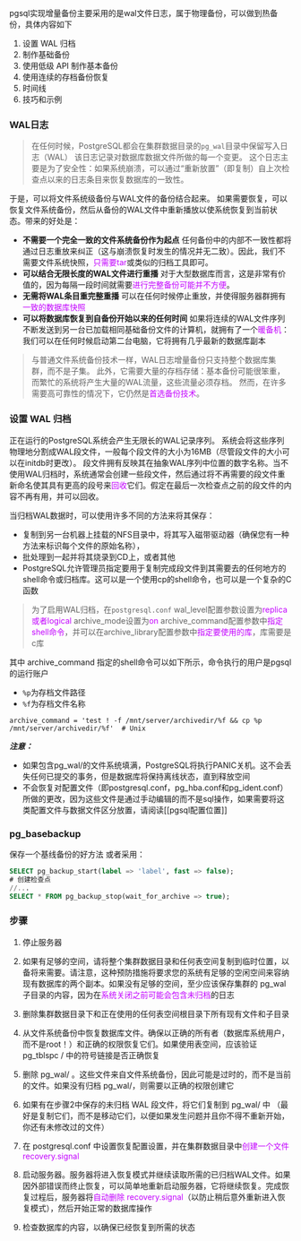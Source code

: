 pgsql实现增量备份主要采用的是wal文件日志，属于物理备份，可以做到热备份，具体内容如下
1. 设置 WAL 归档  
2. 制作基础备份  
3. 使用低级 API 制作基本备份  
4. 使用连续的存档备份恢复  
5. 时间线  
6. 技巧和示例  

### WAL日志
> 在任何时候，PostgreSQL都会在集群数据目录的`pg_wal`目录中保留写入日志（WAL）
> 该日志记录对数据库数据文件所做的每一个变更。
> 这个日志主要是为了安全性：如果系统崩溃，可以通过“重新放置”（即复制）自上次检查点以来的日志条目来恢复数据库的一致性。

于是，可以将文件系统级备份与WAL文件的备份结合起来。
如果需要恢复，可以恢复文件系统备份，然后从备份的WAL文件中重新播放以使系统恢复到当前状态。带来的好处是：
- **不需要一个完全一致的文件系统备份作为起点**
任何备份中的内部不一致性都将通过日志重放来纠正（这与崩溃恢复时发生的情况并无二致）。因此，我们不需要文件系统快照，<font color="#c300ff">只需要tar</font>或类似的归档工具即可。
- **可以结合无限长度的WAL文件进行重播**
对于大型数据库而言，这是非常有价值的，因为每隔一段时间就需要<font color="#c300ff">进行完整备份可能并不方便</font>。
- **无需将WAL条目重完整重播**
可以在任何时候停止重放，并使得服务器群拥有<font color="#c300ff">一致的数据库快照</font>
- **可以将数据库恢复到自备份开始以来的任何时间**
如果将连续的WAL文件序列不断发送到另一台已加载相同基础备份文件的计算机，就拥有了一个<font color="#c300ff">暖备机</font>：我们可以在任何时候启动第二台电脑，它将拥有几乎最新的数据库副本

> 与普通文件系统备份技术一样，WAL日志增量备份只支持整个数据库集群，而不是子集。
> 此外，它需要大量的存档存储：基本备份可能很笨重，而繁忙的系统将产生大量的WAL流量，这些流量必须存档。
> 然而，在许多需要高可靠性的情况下，它仍然是<font color="#c300ff">首选备份技术</font>。

### 设置 WAL 归档
正在运行的PostgreSQL系统会产生无限长的WAL记录序列。
系统会将这些序列物理地分割成WAL段文件，一般每个段文件的大小为16MB（尽管段文件的大小可以在initdb时更改）。
段文件拥有反映其在抽象WAL序列中位置的数字名称。当不使用WAL归档时，系统通常会创建一些段文件，然后通过将不再需要的段文件重新命名使其具有更高的段号来<font color="#c300ff">回收</font>它们。假定在最后一次检查点之前的段文件的内容不再有用，并可以回收。

当归档WAL数据时，可以使用许多不同的方法来将其保存：
- 复制到另一台机器上挂载的NFS目录中，将其写入磁带驱动器（确保您有一种方法来标识每个文件的原始名称），
- 批处理到一起并将其烧录到CD上，或者其他
- PostgreSQL允许管理员指定要用于复制完成段文件到其需要去的任何地方的shell命令或归档库。这可以是一个使用cp的shell命令，也可以是一个复杂的C函数

> 为了启用WAL归档，在`postgresql.conf`
> wal_level配置参数设置为<font color="#c300ff">replica或者logical</font>
> archive_mode设置为<font color="#c300ff">on</font>
> archive_command配置参数中<font color="#c300ff">指定shell命令</font>，并可以在archive_library配置参数中<font color="#c300ff">指定要使用的库</font>，库需要是c库

其中 archive_command 指定的shell命令可以如下所示，命令执行的用户是pgsql的运行账户
- `%p`为存档文件路径
- `%f`为存档文件名称
```shell
archive_command = 'test ! -f /mnt/server/archivedir/%f && cp %p /mnt/server/archivedir/%f'  # Unix
```

***注意：***
- 如果包含pg_wal/的文件系统填满，PostgreSQL将执行PANIC关机。这不会丢失任何已提交的事务，但是数据库将保持离线状态，直到释放空间
- 不会恢复对配置文件（即postgresql.conf，pg_hba.conf和pg_ident.conf）所做的更改，因为这些文件是通过手动编辑的而不是sql操作，如果需要将这类配置文件与数据文件区分放置，请阅读[[pgsql配置位置]]

### pg_basebackup
保存一个基线备份的好方法
或者采用：
```sql
SELECT pg_backup_start(label => 'label', fast => false);
# 创建检查点
//...
SELECT * FROM pg_backup_stop(wait_for_archive => true);
```

### 步骤
1. 停止服务器

2. 如果有足够的空间，请将整个集群数据目录和任何表空间复制到临时位置，以备将来需要。请注意，这种预防措施将要求您的系统有足够的空闲空间来容纳现有数据库的两个副本。如果没有足够的空间，至少应该保存集群的 pg_wal 子目录的内容，因为在<font color="#c300ff">系统关闭之前可能会包含未归档</font>的日志

3. 删除集群数据目录下和正在使用的任何表空间根目录下所有现有文件和子目录

4. 从文件系统备份中恢复数据库文件。确保以正确的所有者（数据库系统用户，而不是root！）和正确的权限恢复它们。如果使用表空间，应该验证 pg_tblspc / 中的符号链接是否正确恢复

5. 删除 pg_wal/ 。这些文件来自文件系统备份，因此可能是过时的，而不是当前的文件。如果没有归档 pg_wal/，则需要以正确的权限创建它

6. 如果有在步骤2中保存的未归档 WAL 段文件，将它们复制到 pg_wal/ 中 （最好是复制它们，而不是移动它们，以便如果发生问题并且你不得不重新开始，你还有未修改过的文件）

7. 在 postgresql.conf 中设置恢复配置设置，并在集群数据目录中<font color="#c300ff">创建一个文件 recovery.signal</font>

8. 启动服务器。服务器将进入恢复模式并继续读取所需的已归档WAL文件。如果因外部错误而终止恢复，可以简单地重新启动服务器，它将继续恢复。完成恢复过程后，服务器将<font color="#c300ff">自动删除 recovery.signal</font>（以防止稍后意外重新进入恢复模式），然后开始正常的数据库操作

9. 检查数据库的内容，以确保已经恢复到所需的状态